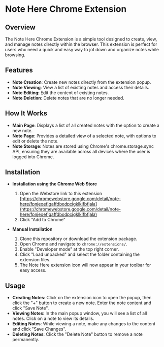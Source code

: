 # Note Here Chrome Extension

## Overview
The Note Here Chrome Extension is a simple tool designed to create, view, and manage notes directly within the browser. This extension is perfect for users who need a quick and easy way to jot down and organize notes while browsing.

## Features
- **Note Creation**: Create new notes directly from the extension popup.
- **Note Viewing**: View a list of existing notes and access their details.
- **Note Editing**: Edit the content of existing notes.
- **Note Deletion**: Delete notes that are no longer needed.

## How It Works
- **Main Page**: Displays a list of all created notes with the option to create a new note.
- **Note Page**: Provides a detailed view of a selected note, with options to edit or delete the note.
- **Note Storage**: Notes are stored using Chrome's chrome.storage.sync API, ensuring they are available across all devices where the user is logged into Chrome.

## Installation
- **Installation using the Chrome Web Store**
  1. Open the Webstore link to this extension 
    [https://chromewebstore.google.com/detail/note-here/fpnjeoefigaffdbodpcigklkifbfjala](https://chromewebstore.google.com/detail/note-here/fpnjeoefigaffdbodpcigklkifbfjala)
  2. Click "Add to Chrome"

- **Manual Installation**
  1. Clone this repository or download the extension package.
  2. Open Chrome and navigate to `chrome://extensions/`.
  3. Enable "Developer mode" at the top right corner.
  4. Click "Load unpacked" and select the folder containing the extension files.
  5. The Note Here extension icon will now appear in your toolbar for easy access.

## Usage
- **Creating Notes**: Click on the extension icon to open the popup, then click the "+" button to create a new note. Enter the note content and click "Save Note".
- **Viewing Notes**: In the main popup window, you will see a list of all notes. Click on a note to view its details.
- **Editing Notes**: While viewing a note, make any changes to the content and click "Save Changes".
- **Deleting Notes**: Click the "Delete Note" button to remove a note permanently.